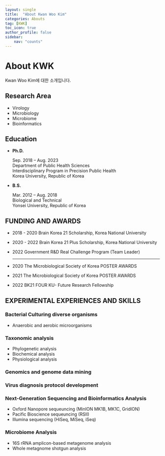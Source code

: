 ```yaml
---
layout: single
title:  "About Kwan Woo Kim"
categories: Abouts
tag: [KWK]
toc_icon: true
author_profile: false
sidebar: 
    nav: "counts"
---
```


# About KWK

Kwan Woo Kim에 대한 소개입니다.  <br/>



## Research Area

- Virology
- Microbiology
- Microbiome
- Bioinformatics <br/>
  


## Education

- **Ph.D.**

  Sep. 2018 – Aug. 2023 <br/>Department of Public Health Sciences <br/>Interdisciplinary Program in Precision Public Health <br/>Korea University, Republic of Korea <br/>

- **B.S.**

  Mar. 2012 – Aug. 2018 <br/>Biological and Technical <br/>
  Yonsei University, Republic of Korea <br/>
  

## FUNDING AND AWARDS

- 2018 - 2020     Brain Korea 21 Scholarship, Korea National University

- 2020 - 2022     Brain Korea 21 Plus Scholarship, Korea National University

- 2022            Government R&D Real Challenge Program (Team Leader)

  ---


- 2020            The Microbiological Society of Korea POSTER AWARDS
- 2021            The Microbiological Society of Korea POSTER AWARDS
- 2022            BK21 FOUR KU- Future Research Fellowship <br/>

  


## EXPERIMENTAL EXPERIENCES AND SKILLS 

### Bacterial Culturing diverse organisms
- Anaerobic and aerobic microorganisms  <br/>
  


### Taxonomic analysis 

- Phylogenetic analysis
- Biochemical analysis
- Physiological analysis <br/>
  

### Genomics and genome data mining <br/>



### Virus diagnosis protocol development <br/>



### Next-Generation Sequencing and Bioinformatics Analysis

- Oxford Nanopore sequeuncing (MinION MK1B, MK1C, GridION)
- Pacific Bioscience sequeuncing (RSⅡ)
- Illumina sequencing (HiSeq, MiSeq, iSeq) <br/>
  


### Microbiome Analysis
- 16S rRNA amplicon-based metagenome analysis
- Whole metagnome shotgun analysis <br/>
